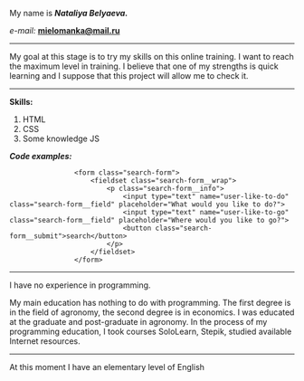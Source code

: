 My name is ***Nataliya Belyaeva.***

*e-mail:* **mielomanka@mail.ru**

---

My goal at this stage is to try my skills on this online training. I want to reach the maximum level in training. I believe that one of my strengths is quick learning and I suppose that this project will allow me to check it.

---

**Skills:**
1.	HTML
2.	CSS
3.	Some knowledge JS

***Code examples:***
```
                <form class="search-form">
                    <fieldset class="search-form__wrap">
                        <p class="search-form__info">
                            <input type="text" name="user-like-to-do" class="search-form__field" placeholder="What would you like to do?">
                            <input type="text" name="user-like-to-go" class="search-form__field" placeholder="Where would you like to go?">
                            <button class="search-form__submit">search</button>
                        </p>
                    </fieldset>
                </form>
```

---

I have no experience in programming.

My main education has nothing to do with programming. The first degree is in the field of agronomy, the second degree is in economics. I was educated at the graduate and post-graduate in agronomy. In the process of my programming education, I took courses SoloLearn, Stepik, studied available Internet resources.

---

At this moment I have an elementary level of English